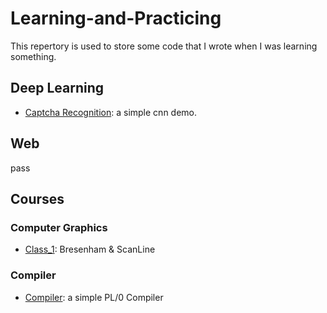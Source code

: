 # Learning-and-Practicing

This repertory is used to store some code that I wrote when I was learning something.

## Deep Learning

- [Captcha Recognition](https://github.com/suxb201/Learning-and-Practicing/tree/master/Deep%20Learning/Captcha%20Recognition): a simple cnn demo.

## Web

pass

## Courses

### Computer Graphics

- [Class_1](https://github.com/suxb201/Learning_and_Practicing/tree/master/Courses/Computer_Graphics/Class_1): Bresenham & ScanLine

### Compiler
- [Compiler](https://github.com/suxb201/Learning_and_Practicing/tree/master/Courses/Courses/Compiler/exPL): a simple PL/0 Compiler